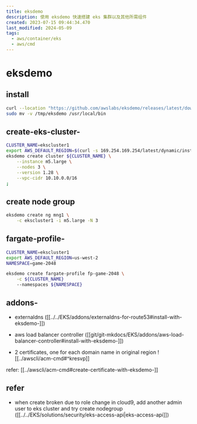 ```yaml
---
title: eksdemo
description: 使用 eksdemo 快速搭建 eks 集群以及其他所需组件
created: 2023-07-15 09:44:34.470
last_modified: 2024-05-09
tags:
  - aws/container/eks
  - aws/cmd
---
```

# eksdemo

## install
```sh
curl --location "https://github.com/awslabs/eksdemo/releases/latest/download/eksdemo_$(uname -s)_x86_64.tar.gz" |tar xz -C /tmp
sudo mv -v /tmp/eksdemo /usr/local/bin

```

## create-eks-cluster-
```sh
CLUSTER_NAME=ekscluster1
export AWS_DEFAULT_REGION=$(curl -s 169.254.169.254/latest/dynamic/instance-identity/document | jq -r '.region')
eksdemo create cluster ${CLUSTER_NAME} \
    --instance m5.large \
    --nodes 3 \
    --version 1.28 \
    --vpc-cidr 10.10.0.0/16
;
```

## create node group
```sh
eksdemo create ng mng1 \
    -c ekscluster1 -i m5.large -N 3 
```


## fargate-profile-
```sh
CLUSTER_NAME=ekscluster1
export AWS_DEFAULT_REGION=us-west-2
NAMESPACE=game-2048

eksdemo create fargate-profile fp-game-2048 \
    -c ${CLUSTER_NAME} 
    --namespaces ${NAMESPACE}

```

## addons-
- externaldns ([[../../EKS/addons/externaldns-for-route53#install-with-eksdemo-]])
- aws load balancer controller ([[git/git-mkdocs/EKS/addons/aws-load-balancer-controller#install-with-eksdemo-]])

- 2 certificates, one for each domain name in original region
![[../awscli/acm-cmd#^kresvp]]

refer: [[../awscli/acm-cmd#create-certificate-with-eksdemo-]]



## refer
- when create broken due to role change in cloud9, add another admin user to eks cluster and try create nodegroup ([[../../EKS/solutions/security/eks-access-api|eks-access-api]])

